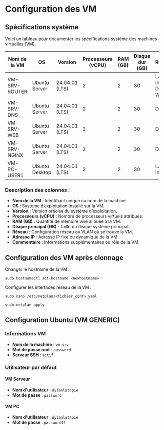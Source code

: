 # Configuration des VM

## Spécifications système

Voici un tableau pour documenter les spécifications système des machines virtuelles (VM).

| **Nom de la VM** | **OS**         | **Version**    | **Processeurs (vCPU)** | **RAM (GB)** | **Disque dur (GB)** | **Réseau**             | **Adresse IP**               | **Commentaire**           |
|------------------|----------------|----------------|------------------------|--------------|---------------------|------------------------|------------------------------|---------------------------|
| VM-SRV-ROUTER    | Ubuntu Server  | 24.04.01 (LTS) | 2                      | 2            | 30                  | LAN Interne, DMZ, WAN  | 10.0.0.2, 10.1.2.1, 10.1.1.1 | Routeur, Firewall, DHCP   |
| VM-SRV-DNS       | Ubuntu Server  | 24.04.01 (LTS) | 2                      | 2            | 30                  | DMZ                    | 10.1.2.10                    | Bind9                     |
| VM-SRV-WEB       | Ubuntu Server  | 24.04.01 (LTS) | 2                      | 2            | 30                  | DMZ                    | 10.1.2.11                    | Apache2                   |
| VM-SRV-NGINX     | Ubuntu Server  | 24.04.01 (LTS) | 2                      | 2            | 30                  | DMZ                    | 10.1.2.12                    | Nginx                     |
| VM-PC-USER1      | Ubuntu Desktop | 24.04.01 (LTS) | 2                      | 2            | 30                  | LAN Interne            | 10.1.1.X                     | Poste de l'utilisateur    |

### **Description des colonnes :**
- **Nom de la VM** : Identifiant unique ou nom de la machine.
- **OS** : Système d’exploitation installé sur la VM.
- **Version** : Version précise du système d’exploitation.
- **Processeurs (vCPU)** : Nombre de processeurs virtuels attribués.
- **RAM (GB)** : Quantité de mémoire vive allouée à la VM.
- **Disque principal (GB)** : Taille du disque système principal.
- **Réseau** : Configuration réseau ou VLAN où se trouve la VM.
- **Adresse IP** : Adresse IP fixe ou dynamique de la VM.
- **Commentaire** : Informations supplémentaires ou rôle de la VM.

## Configuration des VM après clonnage
Changer le hostname de la VM :
```
sudo hostnamectl set-hostname <newhostname>
```

Configurer les interfaces réseau de la VM :
```
sudo nano /etc/netplan/<fichier_conf>.yaml
```
```
sudo netplan apply
```

## Configuration Ubuntu (VM GENERIC)
### Informations VM
- **Nom de la machine** : `vm-srv`
- **Mot de passe root** : `password`
- **Serveur SSH** : `actif`

### **Utilisateur par défaut** 
#### **VM Serveur**
- **Nom d'utilisateur** : `dylanlatapie`  
- **Mot de passe** : `password`
#### **VM PC**
- **Nom d'utilisateur** : `dylanlatapie`  
- **Mot de passe** : `password1!`
